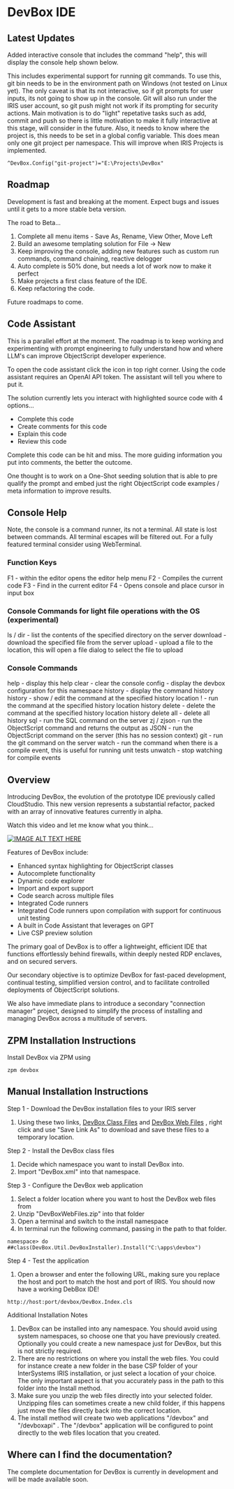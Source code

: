 # DevBox IDE

## Latest Updates

Added interactive console that includes the command "help", this will display the console help shown below.

This includes experimental support for running git commands. To use this, git bin needs to be in the environment path on Windows (not tested on Linux yet). The only caveat is that its not interactive, so if git prompts for user inputs, its not going to show up in the console. Git will also run under the IRIS user account, so git push might not work if its prompting for security actions. Main motivation is to do "light" repetative tasks such as add, commit and push so there is little motivation to make it fully interactive at this stage, will consider in the future. Also, it needs to know where the project is, this needs to be set in a global config variable. This does mean only one git project per namespace. This will improve when IRIS Projects is implemented.

```
^DevBox.Config("git-project")="E:\Projects\DevBox"
```

## Roadmap

Development is fast and breaking at the moment. Expect bugs and issues until it gets to a more stable beta version.

The road to Beta...

1. Complete all menu items - Save As, Rename, View Other, Move Left
2. Build an awesome templating solution for File -> New
3. Keep improving the console, adding new features such as custom run commands, command chaining, reactive delogger
4. Auto complete is 50% done, but needs a lot of work now to make it perfect
5. Make projects a first class feature of the IDE.
6. Keep refactoring the code.

Future roadmaps to come.

## Code Assistant

This is a parallel effort at the moment. The roadmap is to keep working and experimenting with prompt engineering to fully understand how and where LLM's can improve ObjectScript developer experience.

To open the code assistant click the icon in top right corner. Using the code assistant requires an OpenAI API token. The assistant will tell you where to put it. 

The solution currently lets you interact with highlighted source code with 4 options...

* Complete this code
* Create comments for this code
* Explain this code
* Review this code

Complete this code can be hit and miss. The more guiding information you put into comments, the better the outcome.

One thought is to work on a One-Shot seeding solution that is able to pre qualify the prompt and embed just the right ObjectScript code examples / meta information to improve results.

## Console Help

Note, the console is a command runner, its not a terminal. All state is lost between commands. All terminal escapes will be filtered out. For a fully featured terminal consider using WebTerminal.

### Function Keys
F1 - within the editor opens the editor help menu
F2 - Compiles the current code
F3 - Find in the current editor
F4 - Opens console and place cursor in input box

### Console Commands for light file operations with the OS (experimental)
ls / dir <directory> - list the contents of the specified directory on the server
download <file> - download the specified file from the server
upload <file> - upload a file to the <file> location, this will open a file dialog to select the file to upload

### Console Commands
help - display this help
clear - clear the console
config - display the devbox configuration for this namespace
history - display the command history
history <number> - show / edit the command at the specified history location
!<number> - run the command at the specified history location
history delete <number> - delete the command at the specified history location
history delete all - delete all history
sql <sql> - run the SQL command on the server
zj / zjson <objectscript> - run the ObjectScript command and returns the output as JSON
<objectscript> - run the ObjectScript command on the server (this has no session context)
git <git command> - run the git command on the server
watch <command-or-objectscript> - run the command when there is a compile event, this is useful for running unit tests
unwatch - stop watching for compile events

## Overview

Introducing DevBox, the evolution of the prototype IDE previously called CloudStudio. This new version represents a substantial refactor, packed with an array of innovative features currently in alpha.

Watch this video and let me know what you think...

[![IMAGE ALT TEXT HERE](https://img.youtube.com/vi/3pao-TwPHkc/0.jpg)](https://www.youtube.com/watch?v=3pao-TwPHkc)

Features of DevBox include:

- Enhanced syntax highlighting for ObjectScript classes
- Autocomplete functionality
- Dynamic code explorer
- Import and export support
- Code search across multiple files
- Integrated Code runners
- Integrated Code runners upon compilation with support for continuous unit testing
- A built in Code Assistant that leverages on GPT
- Live CSP preview solution

The primary goal of DevBox is to offer a lightweight, efficient IDE that functions effortlessly behind firewalls, within deeply nested RDP enclaves, and on secured servers.

Our secondary objective is to optimize DevBox for fast-paced development, continual testing, simplified version control, and to facilitate controlled deployments of ObjectScript solutions.

We also have immediate plans to introduce a secondary "connection manager" project, designed to simplify the process of installing and managing DevBox across a multitude of servers.

## ZPM Installation Instructions

Install DevBox via ZPM using

```
zpm devbox
```

## Manual Installation Instructions

Step 1 - Download the DevBox installation files to your IRIS server

1. Using these two links,
   [DevBox Class Files](https://raw.githubusercontent.com/SeanConnelly/DevBox/main/build/DevBox.xml)
   and
   [DevBox Web Files](https://raw.githubusercontent.com/SeanConnelly/DevBox/main/build/DevBoxWebFiles.zip)
   , right click and use "Save Link As" to download and save these files to a temporary location.

Step 2 - Install the DevBox class files

1. Decide which namespace you want to install DevBox into.
2. Import "DevBox.xml" into that namespace.

Step 3 - Configure the DevBox web application

1. Select a folder location where you want to host the DevBox web files from
2. Unzip "DevBoxWebFiles.zip" into that folder
3. Open a terminal and switch to the install namespace
4. In terminal run the following command, passing in the path to that folder.

```
namespace> do ##class(DevBox.Util.DevBoxInstaller).Install("C:\apps\devbox")
```

Step 4 - Test the application

1. Open a browser and enter the following URL, making sure you replace the host and port to match the host and port of IRIS. You should now have a working DebBox IDE!

```
http://host:port/devbox/DevBox.Index.cls
```

Additional Installation Notes

1. DevBox can be installed into any namespace.  You should avoid using system namespaces, so choose one that you have previously created. Optionally you could create a new namespace just for DevBox, but this is not strictly required.
2. There are no restrictions on where you install the web files. You could for instance create a new folder in the base CSP folder of your InterSystems IRIS installation, or just select a location of your choice. The only important aspect is that you accurately pass in the path to this folder into the Install method.
3. Make sure you unzip the web files directly into your selected folder. Unzipping files can sometimes create a new child folder, if this happens just move the files directly back into the correct location.
4. The install method will create two web applications "/devbox" and "/devboxapi" . The "/devbox" application will be configured to point directly to the web files location that you created.

## Where can I find the documentation?

The complete documentation for DevBox is currently in development and will be made available soon.
